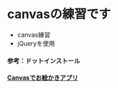 # canvasの練習です
- canvas練習
- jQueryを使用

#### 参考：ドットインストール
#### [Canvasでお絵かきアプリ](https://dotinstall.com/lessons/doodle_canvas)

